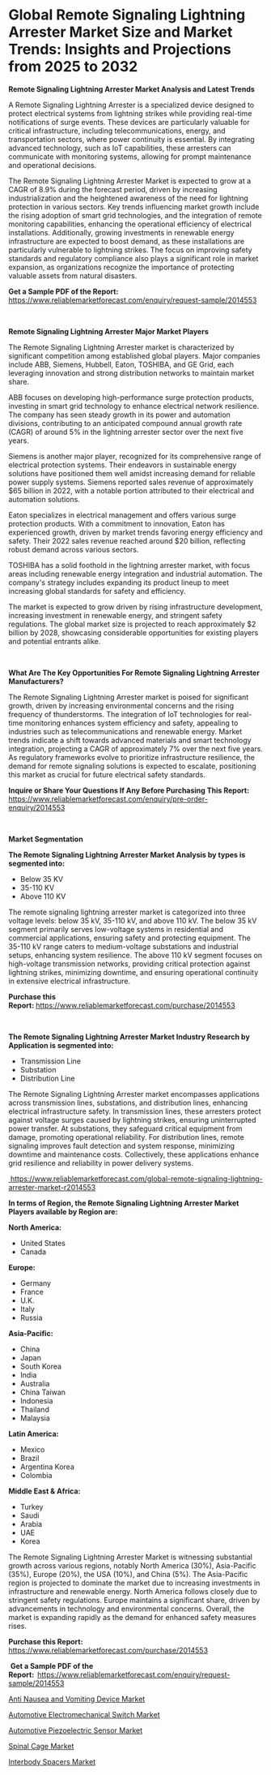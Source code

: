 <p><h1>Global Remote Signaling Lightning Arrester Market Size and Market Trends: Insights and Projections from 2025 to 2032</h1></p><p><strong>Remote Signaling Lightning Arrester Market Analysis and Latest Trends</strong></p>
<p><p>A Remote Signaling Lightning Arrester is a specialized device designed to protect electrical systems from lightning strikes while providing real-time notifications of surge events. These devices are particularly valuable for critical infrastructure, including telecommunications, energy, and transportation sectors, where power continuity is essential. By integrating advanced technology, such as IoT capabilities, these arresters can communicate with monitoring systems, allowing for prompt maintenance and operational decisions.</p><p>The Remote Signaling Lightning Arrester Market is expected to grow at a CAGR of 8.9% during the forecast period, driven by increasing industrialization and the heightened awareness of the need for lightning protection in various sectors. Key trends influencing market growth include the rising adoption of smart grid technologies, and the integration of remote monitoring capabilities, enhancing the operational efficiency of electrical installations. Additionally, growing investments in renewable energy infrastructure are expected to boost demand, as these installations are particularly vulnerable to lightning strikes. The focus on improving safety standards and regulatory compliance also plays a significant role in market expansion, as organizations recognize the importance of protecting valuable assets from natural disasters.</p></p>
<p><strong>Get a Sample PDF of the Report:&nbsp;</strong> <a href="https://www.reliablemarketforecast.com/enquiry/request-sample/2014553?utm_campaign=1134&utm_medium=2&utm_source=Github&utm_content=ia&utm_term=29032025&utm_id=remote-signaling-lightning-arrester">https://www.reliablemarketforecast.com/enquiry/request-sample/2014553</a></p>
<p>&nbsp;</p>
<p><strong>Remote Signaling Lightning Arrester Major Market Players</strong></p>
<p><p>The Remote Signaling Lightning Arrester market is characterized by significant competition among established global players. Major companies include ABB, Siemens, Hubbell, Eaton, TOSHIBA, and GE Grid, each leveraging innovation and strong distribution networks to maintain market share.</p><p>ABB focuses on developing high-performance surge protection products, investing in smart grid technology to enhance electrical network resilience. The company has seen steady growth in its power and automation divisions, contributing to an anticipated compound annual growth rate (CAGR) of around 5% in the lightning arrester sector over the next five years.</p><p>Siemens is another major player, recognized for its comprehensive range of electrical protection systems. Their endeavors in sustainable energy solutions have positioned them well amidst increasing demand for reliable power supply systems. Siemens reported sales revenue of approximately $65 billion in 2022, with a notable portion attributed to their electrical and automation solutions.</p><p>Eaton specializes in electrical management and offers various surge protection products. With a commitment to innovation, Eaton has experienced growth, driven by market trends favoring energy efficiency and safety. Their 2022 sales revenue reached around $20 billion, reflecting robust demand across various sectors.</p><p>TOSHIBA has a solid foothold in the lightning arrester market, with focus areas including renewable energy integration and industrial automation. The company's strategy includes expanding its product lineup to meet increasing global standards for safety and efficiency.</p><p>The market is expected to grow driven by rising infrastructure development, increasing investment in renewable energy, and stringent safety regulations. The global market size is projected to reach approximately $2 billion by 2028, showcasing considerable opportunities for existing players and potential entrants alike.</p></p>
<p>&nbsp;</p>
<p><strong>What Are The Key Opportunities For Remote Signaling Lightning Arrester Manufacturers?</strong></p>
<p><p>The Remote Signaling Lightning Arrester market is poised for significant growth, driven by increasing environmental concerns and the rising frequency of thunderstorms. The integration of IoT technologies for real-time monitoring enhances system efficiency and safety, appealing to industries such as telecommunications and renewable energy. Market trends indicate a shift towards advanced materials and smart technology integration, projecting a CAGR of approximately 7% over the next five years. As regulatory frameworks evolve to prioritize infrastructure resilience, the demand for remote signaling solutions is expected to escalate, positioning this market as crucial for future electrical safety standards.</p></p>
<p><strong>Inquire or Share Your Questions If Any Before Purchasing This Report:</strong> <a href="https://www.reliablemarketforecast.com/enquiry/pre-order-enquiry/2014553?utm_campaign=1134&utm_medium=2&utm_source=Github&utm_content=ia&utm_term=29032025&utm_id=remote-signaling-lightning-arrester">https://www.reliablemarketforecast.com/enquiry/pre-order-enquiry/2014553</a></p>
<p>&nbsp;</p>
<p><strong>Market Segmentation</strong></p>
<p><strong>The Remote Signaling Lightning Arrester Market Analysis by types is segmented into:</strong></p>
<p><ul><li>Below 35 KV</li><li>35-110 KV</li><li>Above 110 KV</li></ul></p>
<p><p>The remote signaling lightning arrester market is categorized into three voltage levels: below 35 kV, 35-110 kV, and above 110 kV. The below 35 kV segment primarily serves low-voltage systems in residential and commercial applications, ensuring safety and protecting equipment. The 35-110 kV range caters to medium-voltage substations and industrial setups, enhancing system resilience. The above 110 kV segment focuses on high-voltage transmission networks, providing critical protection against lightning strikes, minimizing downtime, and ensuring operational continuity in extensive electrical infrastructure.</p></p>
<p><strong>Purchase this Report:&nbsp;</strong><a href="https://www.reliablemarketforecast.com/purchase/2014553?utm_campaign=1134&utm_medium=2&utm_source=Github&utm_content=ia&utm_term=29032025&utm_id=remote-signaling-lightning-arrester">https://www.reliablemarketforecast.com/purchase/2014553</a></p>
<p>&nbsp;</p>
<p><strong>The Remote Signaling Lightning Arrester Market Industry Research by Application is segmented into:</strong></p>
<p><ul><li>Transmission Line</li><li>Substation</li><li>Distribution Line</li></ul></p>
<p><p>The Remote Signaling Lightning Arrester market encompasses applications across transmission lines, substations, and distribution lines, enhancing electrical infrastructure safety. In transmission lines, these arresters protect against voltage surges caused by lightning strikes, ensuring uninterrupted power transfer. At substations, they safeguard critical equipment from damage, promoting operational reliability. For distribution lines, remote signaling improves fault detection and system response, minimizing downtime and maintenance costs. Collectively, these applications enhance grid resilience and reliability in power delivery systems.</p></p>
<p><a href="https://www.reliablemarketforecast.com/global-remote-signaling-lightning-arrester-market-r2014553?utm_campaign=1134&utm_medium=2&utm_source=Github&utm_content=ia&utm_term=29032025&utm_id=remote-signaling-lightning-arrester">&nbsp;https://www.reliablemarketforecast.com/global-remote-signaling-lightning-arrester-market-r2014553</a></p>
<p><strong>In terms of Region, the Remote Signaling Lightning Arrester Market Players available by Region are:</strong></p>
<p>
    <p> <strong> North America: </strong>
        <ul>
            <li>United States</li>
            <li>Canada</li>
        </ul>
        </p> 
    <p> <strong> Europe: </strong>
        <ul>
            <li>Germany</li>
            <li>France</li>
            <li>U.K.</li>
            <li>Italy</li>
            <li>Russia</li>
        </ul>
        </p> 
    <p> <strong> Asia-Pacific: </strong>
        <ul>
            <li>China</li>
            <li>Japan</li>
            <li>South Korea</li>
            <li>India</li>
            <li>Australia</li>
            <li>China Taiwan</li>
            <li>Indonesia</li>
            <li>Thailand</li>
            <li>Malaysia</li>
        </ul>
        </p> 
    <p> <strong> Latin America: </strong>
        <ul>
            <li>Mexico</li>
            <li>Brazil</li>
            <li>Argentina Korea</li>
            <li>Colombia</li>
        </ul>
        </p> 
    <p> <strong> Middle East & Africa: </strong>
        <ul>
            <li>Turkey</li>
            <li>Saudi</li>
            <li>Arabia</li>
            <li>UAE</li>
            <li>Korea</li>
        </ul>
    </p>
    </p>
<p><p>The Remote Signaling Lightning Arrester Market is witnessing substantial growth across various regions, notably North America (30%), Asia-Pacific (35%), Europe (20%), the USA (10%), and China (5%). The Asia-Pacific region is projected to dominate the market due to increasing investments in infrastructure and renewable energy. North America follows closely due to stringent safety regulations. Europe maintains a significant share, driven by advancements in technology and environmental concerns. Overall, the market is expanding rapidly as the demand for enhanced safety measures rises.</p></p>
<p><strong>Purchase this Report: </strong><a href="https://www.reliablemarketforecast.com/purchase/2014553?utm_campaign=1134&utm_medium=2&utm_source=Github&utm_content=ia&utm_term=29032025&utm_id=remote-signaling-lightning-arrester">https://www.reliablemarketforecast.com/purchase/2014553</a></p>
<p>&nbsp;<strong>Get a Sample PDF of the Report:&nbsp;&nbsp;</strong><a href="https://www.reliablemarketforecast.com/enquiry/request-sample/2014553?utm_campaign=1134&utm_medium=2&utm_source=Github&utm_content=ia&utm_term=29032025&utm_id=remote-signaling-lightning-arrester">https://www.reliablemarketforecast.com/enquiry/request-sample/2014553</a></p>
<p><strong></strong></p>
<p><p><a href="https://github.com/floengsubb/Market-Research-Report-List-1/blob/main/anti-nausea-and-vomiting-device-market.md?utm_campaign=1134&utm_medium=2&utm_source=Github&utm_content=ia&utm_term=29032025&utm_id=remote-signaling-lightning-arrester">Anti Nausea and Vomiting Device Market</a></p><p><a href="https://github.com/ujanoandryvw/Market-Research-Report-List-1/blob/main/automotive-electromechanical-switch-market.md?utm_campaign=1134&utm_medium=2&utm_source=Github&utm_content=ia&utm_term=29032025&utm_id=remote-signaling-lightning-arrester">Automotive Electromechanical Switch Market</a></p><p><a href="https://github.com/zemonarutaep/Market-Research-Report-List-1/blob/main/automotive-piezoelectric-sensor-market.md?utm_campaign=1134&utm_medium=2&utm_source=Github&utm_content=ia&utm_term=29032025&utm_id=remote-signaling-lightning-arrester">Automotive Piezoelectric Sensor Market</a></p><p><a href="https://github.com/donnypolan/Market-Research-Report-List-1/blob/main/spinal-cage-market.md?utm_campaign=1134&utm_medium=2&utm_source=Github&utm_content=ia&utm_term=29032025&utm_id=remote-signaling-lightning-arrester">Spinal Cage Market</a></p><p><a href="https://github.com/buluckcapps2/Market-Research-Report-List-1/blob/main/interbody-spacers-market.md?utm_campaign=1134&utm_medium=2&utm_source=Github&utm_content=ia&utm_term=29032025&utm_id=remote-signaling-lightning-arrester">Interbody Spacers Market</a></p></p>